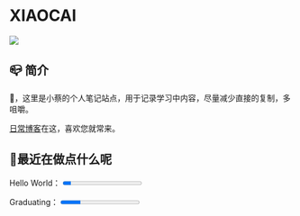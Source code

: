 # XIAOCAI

![](https://bu.dusays.com/2023/01/06/63b81b782267b.jpg)

## 📪 简介

👋，这里是小蔡的个人笔记站点，用于记录学习中内容，尽量减少直接的复制，多咀嚼。

[日常博客](https://shixiaocaia.fun/)在这，喜欢您就常来。

## 🍳最近在做点什么呢

<p>
    <label for="file">Hello World：</label>
    <progress max="100" value="10"></progress>
</p>
<p>
    <label for="file">Graduating：</label>
    <progress max="100" value="25"></progress>
</p>



